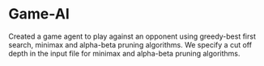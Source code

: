 # Game-AI
Created a game agent to play against an opponent using greedy-best first search, minimax and alpha-beta pruning algorithms. We specify a cut off depth in the input file for minimax and alpha-beta pruning algorithms.
